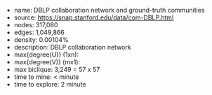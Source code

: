 * name:	DBLP collaboration network and ground-truth communities
* source: https://snap.stanford.edu/data/com-DBLP.html
* nodes: 317,080
* edges: 1,049,866
* density: 0.00104%
* description: DBLP collaboration network
* max{degree(U)} (1xn): 
* max{degree(V)} (mx1): 
* max biclique: 3,249 = 57 x 57
* time to mine: < minute
* time to explore: 2 minute
